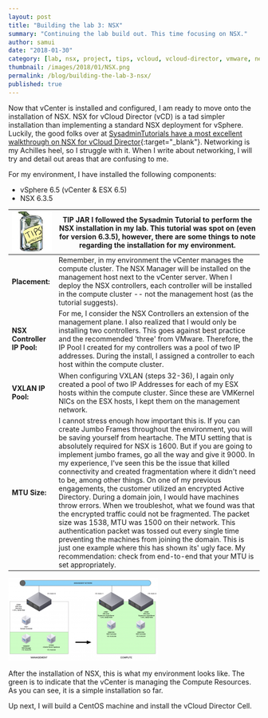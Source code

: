```yaml
---
layout: post
title: "Building the lab 3: NSX"
summary: "Continuing the lab build out. This time focusing on NSX."
author: samui
date: "2018-01-30"
category: [lab, nsx, project, tips, vcloud, vcloud-director, vmware, network]
thumbnail: /images/2018/01/NSX.png
permalink: /blog/building-the-lab-3-nsx/
published: true
---
```


Now that vCenter is installed and configured, I am ready to move onto the installation of NSX. NSX for vCloud Director (vCD) is a tad simpler installation than implementing a standard NSX deployment for vSphere. Luckily, the good folks over at [SysadminTutorials have a most excellent walkthrough on NSX for vCloud Director](http://www.sysadmintutorials.com/tutorials/vmware-vcloud-director/vmware-vcloud-director-lab-nsx-install-and-configure-part-4/){:target="_blank"}. Networking is my Achilles heel, so I struggle with it. When I write about networking, I will try and detail out areas that are confusing to me.

For my environment, I have installed the following components:

- vSphere 6.5 (vCenter & ESX 6.5)
- NSX 6.3.5

  

| ![](/images/2018/01/tip-jar-150x150.jpeg) |   **TIP JAR**  I followed the Sysadmin Tutorial to perform the NSX installation in my lab. This tutorial was spot on (even for version 6.3.5), however, there are some things to note regarding the installation for my environment.   |
| --- | --- |
| **Placement:** | Remember, in my environment the vCenter manages the compute cluster. The NSX Manager will be installed on the management host next to the vCenter server. When I deploy the NSX controllers, each controller will be installed in the compute cluster -- not the management host (as the tutorial suggests). |
| **NSX Controller IP Pool:** | For me, I consider the NSX Controllers an extension of the management plane. I also realized that I would only be installing two controllers. This goes against best practice and the recommended 'three' from VMware. Therefore, the IP Pool I created for my controllers was a pool of two IP addresses. During the install, I assigned a controller to each host within the compute cluster. |
| **VXLAN IP Pool:** | When configuring VXLAN (steps 32-36), I again only created a pool of two IP Addresses for each of my ESX hosts within the compute cluster. Since these are VMKernel NICs on the ESX hosts, I kept them on the management network. |
| **MTU Size:** | I cannot stress enough how important this is. If you can create Jumbo Frames throughout the environment, you will be saving yourself from heartache. The MTU setting that is absolutely required for NSX is 1600. But if you are going to implement jumbo frames, go all the way and give it 9000. In my experience, I've seen this be the issue that killed connectivity and created fragmentation where it didn't need to be, among other things. On one of my previous engagements, the customer utilized an encrypted Active Directory. During a domain join, I would have machines throw errors. When we troubleshot, what we found was that the encrypted traffic could not be fragmented. The packet size was 1538, MTU was 1500 on their network. This authentication packet was tossed out every single time preventing the machines from joining the domain. This is just one example where this has shown its' ugly face. My recommendation: check from end-to-end that your MTU is set appropriately. |

  

![](/images/2018/01/Screen-Shot-2018-01-31-at-9.33.59-AM-300x166.png)
  
After the installation of NSX, this is what my environment looks like. The green is to indicate that the vCenter is managing the Compute Resources. As you can see, it is a simple installation so far.

Up next, I will build a CentOS machine and install the vCloud Director Cell.

